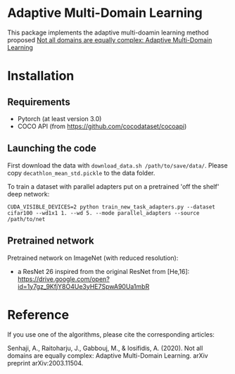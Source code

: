 # Adaptive Multi-Domain Learning
This package implements the adaptive multi-doamin learning method proposed [Not all domains are equally complex: Adaptive Multi-Domain Learning](https://arxiv.org/pdf/2003.11504.pdf)


# Installation
## Requirements
- Pytorch (at least version 3.0)
- COCO API (from https://github.com/cocodataset/cocoapi)

## Launching the code
First download the data with ``download_data.sh /path/to/save/data/``. Please copy ``decathlon_mean_std.pickle`` to the data folder. 

To train a dataset with parallel adapters put on a pretrained 'off the shelf' deep network:

``CUDA_VISIBLE_DEVICES=2 python train_new_task_adapters.py --dataset cifar100 --wd1x1 1. --wd 5. --mode parallel_adapters --source /path/to/net``

## Pretrained network
Pretrained network on ImageNet (with reduced resolution):
- a ResNet 26 inspired from the original ResNet from [He,16]: https://drive.google.com/open?id=1y7gz_9KfjY8O4Ue3yHE7SpwA90Ua1mbR

# Reference

If you use one of the algorithms, please cite the corresponding articles:

Senhaji, A., Raitoharju, J., Gabbouj, M., & Iosifidis, A. (2020). Not all domains are equally complex: Adaptive Multi-Domain Learning. arXiv preprint arXiv:2003.11504.
